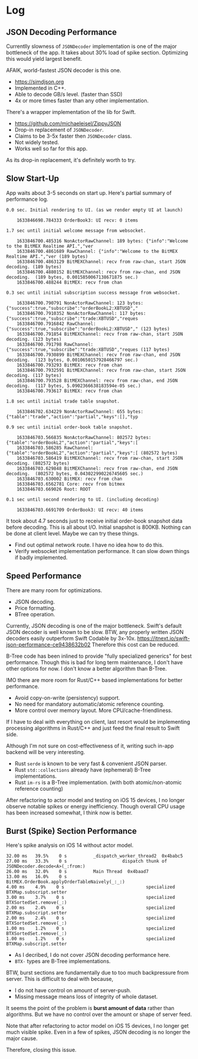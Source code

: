 Log
===




JSON Decoding Performance
-------------------------
Currentlly slowness of `JSONDecoder` implementation is one of the major bottleneck of the app.
It takes about 30% load of spike section. Optimizing this would yield largest benefit.

AFAIK, world-fastest JSON decoder is this one.

- https://simdjson.org
- Implemented in C++.
- Able to decode GB/s level. (faster than SSD)
- 4x or more times faster than any other implementation.

There's a wrapper implementation of the lib for Swift.

- https://github.com/michaeleisel/ZippyJSON
- Drop-in replacement of `JSONDecoder`.
- Claims to be 3-5x faster then `JSONDecoder` class.
- Not widely tested.
- Works well so far for this app. 

As its drop-in replacement, it's definitely worth to try.








Slow Start-Up
-------------
App waits about 3-5 seconds on start up.
Here's partial summary of performance log.

    0.0 sec. Initial rendering to UI. (as we render empty UI at launch)

        1633846698.784333 OrderBook3: UI recv: 0 items
        
    1.7 sec until initial welcome message from websocket.
        
        1633846700.485316 NonActorRawChannel: 189 bytes: {"info":"Welcome to the BitMEX Realtime API.","ver
        1633846700.4861689 RawChannel: {"info":"Welcome to the BitMEX Realtime API.","ver (189 bytes)
        1633846700.4863129 BitMEXChannel: recv from raw-chan, start JSON decoding. (189 bytes)
        1633846700.4880152 BitMEXChannel: recv from raw-chan, end JSON decoding.  (189 bytes, 0.0015850067138671875 sec.)
        1633846700.488244 BitMEX: recv from chan

    0.3 sec until initial subscription success message from websocket.

        1633846700.790791 NonActorRawChannel: 123 bytes: {"success":true,"subscribe":"orderBookL2:XBTUSD","
        1633846700.7910352 NonActorRawChannel: 117 bytes: {"success":true,"subscribe":"trade:XBTUSD","reques
        1633846700.7916842 RawChannel: {"success":true,"subscribe":"orderBookL2:XBTUSD"," (123 bytes)
        1633846700.791854 BitMEXChannel: recv from raw-chan, start JSON decoding. (123 bytes)
        1633846700.791798 RawChannel: {"success":true,"subscribe":"trade:XBTUSD","reques (117 bytes)
        1633846700.7930899 BitMEXChannel: recv from raw-chan, end JSON decoding.  (123 bytes, 0.0010650157928466797 sec.)
        1633846700.793293 BitMEX: recv from chan
        1633846700.7932591 BitMEXChannel: recv from raw-chan, start JSON decoding. (117 bytes)
        1633846700.793528 BitMEXChannel: recv from raw-chan, end JSON decoding.  (117 bytes, 5.0902366638183594e-05 sec.)
        1633846700.793617 BitMEX: recv from chan

    1.8 sec until initial trade table snapshot.

        1633846702.634229 NonActorRawChannel: 655 bytes: {"table":"trade","action":"partial","keys":[],"typ
        
    0.9 sec until initial order-book table snapshot.

        1633846703.566835 NonActorRawChannel: 802572 bytes: {"table":"orderBookL2","action":"partial","keys":[
        1633846703.586285 RawChannel: {"table":"orderBookL2","action":"partial","keys":[ (802572 bytes)
        1633846703.586419 BitMEXChannel: recv from raw-chan, start JSON decoding. (802572 bytes)
        1633846703.629848 BitMEXChannel: recv from raw-chan, end JSON decoding.  (802572 bytes, 0.043022990226745605 sec.)
        1633846703.630002 BitMEX: recv from chan
        1633846703.6562781 Core: recv from bitmex
        1633846703.669026 Root: ROOT

    0.1 sec until second rendering to UI. (including decoding)    

        1633846703.6691709 OrderBook3: UI recv: 40 items

It took about 4.7 seconds just to receive initial order-book snapshot data before decoding.
This is all about I/O. Initial snapshot is 800KB. Nothing can be done at client level.
Maybe we can try these things.

- Find out optimal network route. I have no idea how to do this.
- Verify websocket implementation performance. It can slow down things if badly implemented.













Speed Performance
-------------------
There are many room for optimizations.

- JSON decoding.
- Price formatting.
- BTree operation.

Currently, JSON decoding is one of the major bottleneck.
Swift's default JSON decoder is well known to be slow. 
BTW, any properly written JSON decoders easily outperform Swift Codable by 3x-10x.
https://itnext.io/swift-json-performance-ce9438632b02
Therefore this cost can be reduced.

B-Tree code has been inlined to provide "fully specialized generics" for best performance.
Though this is bad for long term maintenance, I don't have other options for now.
I don't know a better algorithm than B-Tree.

IMO there are more room for Rust/C++ based implementations for better performance.

- Avoid copy-on-write (persistency) support.
- No need for mandatory automatic/atomic reference counting.
- More control over memory layout. More CPU/cache-friendliness.

If I have to deal with everything on client, last resort would be implementing 
processing algorithms in Rust/C++ and just feed the final result to Swift side.

Although I'm not sure on cost-effectiveness of it,
writing such in-app backend will be very interesting.

- Rust `serde` is known to be very fast & convenient JSON parser.
- Rust `std::collections` already have (ephemeral) B-Tree implementations.
- Rust `im-rs` is a B-Tree implementation. (with both atomic/non-atomic reference counting)

After refactoring to actor model and testing on iOS 15 devices,
I no longer observe notable spikes or energy inefficiency.
Though overall CPU usage has been increased somewhat, I think now is better.  






Burst (Spike) Section Performance
---------------------------------
Here's spike analysis on iOS 14 without actor model.

```
32.00 ms   39.5%    0 s          _dispatch_worker_thread2  0x4babc5
27.00 ms   33.3%    0 s                     dispatch thunk of JSONDecoder.decode<A>(_:from:)
26.00 ms   32.0%    0 s          Main Thread  0x4baad7
13.00 ms   16.0%    0 s                     BitMEX.OrderBook.applyOrderTableNaively(_:_:)
4.00 ms    4.9%    0 s                               specialized BTXMap.subscript.setter
3.00 ms    3.7%    0 s                               specialized BTXSortedSet.remove(_:)
2.00 ms    2.4%    0 s                               specialized BTXMap.subscript.setter
2.00 ms    2.4%    0 s                               specialized BTXSortedSet.remove(_:)
1.00 ms    1.2%    0 s                               specialized BTXSortedSet.remove(_:)
1.00 ms    1.2%    0 s                               specialized BTXMap.subscript.setter
```

- As I decribed, I do not cover JSON decoding performance here.
- `BTX-` types are B-Tree implementations.

BTW, burst sections are fundamentally due to too much backpressure from server.
This is difficult to deal with because,

- I do not have control on amount of server-push.
- Missing message means loss of integrity of whole dataset.

It seems the point of the problem is **burst amount of data** rather than algorithms.
But we have no control over the amount or shape of server feed.

Note that after refactoring to actor model on iOS 15 devices, 
I no longer get much visible spike. 
Even in a few of spikes, JSON decoding is no longer the major cause.

Therefore, closing this issue. 
